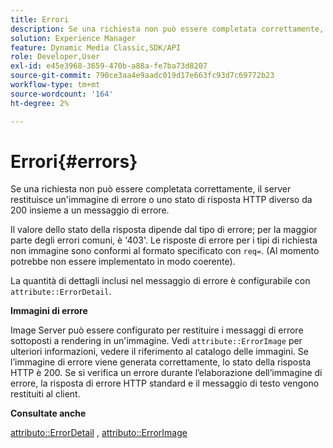 ```yaml
---
title: Errori
description: Se una richiesta non può essere completata correttamente, il server restituisce un'immagine di errore o uno stato di risposta HTTP diverso da 200 insieme a un messaggio di errore.
solution: Experience Manager
feature: Dynamic Media Classic,SDK/API
role: Developer,User
exl-id: e45e3968-3659-470b-a88a-fe7ba73d8207
source-git-commit: 790ce3aa4e9aadc019d17e663fc93d7c69772b23
workflow-type: tm+mt
source-wordcount: '164'
ht-degree: 2%

---
```


# Errori{#errors}

Se una richiesta non può essere completata correttamente, il server restituisce un&#39;immagine di errore o uno stato di risposta HTTP diverso da 200 insieme a un messaggio di errore.

Il valore dello stato della risposta dipende dal tipo di errore; per la maggior parte degli errori comuni, è &#39;403&#39;. Le risposte di errore per i tipi di richiesta non immagine sono conformi al formato specificato con `req=`. (Al momento potrebbe non essere implementato in modo coerente).

La quantità di dettagli inclusi nel messaggio di errore è configurabile con `attribute::ErrorDetail`.

**Immagini di errore**

Image Server può essere configurato per restituire i messaggi di errore sottoposti a rendering in un&#39;immagine. Vedi `attribute::ErrorImage` per ulteriori informazioni, vedere il riferimento al catalogo delle immagini. Se l’immagine di errore viene generata correttamente, lo stato della risposta HTTP è 200. Se si verifica un errore durante l’elaborazione dell’immagine di errore, la risposta di errore HTTP standard e il messaggio di testo vengono restituiti al client.

**Consultate anche**

[attributo::ErrorDetail](../../../../../ir-api/material-cat/image-rendering-api-ref/c-ir-material-catalog/c-ir-attributes-reference/r-ir-errordetail.md#reference-123b56eed6cf49cea6e0490672b7c53b) , [attributo::ErrorImage](../../../../../ir-api/material-cat/image-rendering-api-ref/c-ir-material-catalog/c-ir-attributes-reference/r-ir-errorimage.md#reference-b58bdaba96074c52802ca8dc54bfe2f0)
